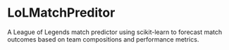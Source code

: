 # LoLMatchPreditor
A League of Legends match predictor using scikit-learn to forecast match outcomes based on team compositions and performance metrics.
